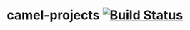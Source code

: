 camel-projects [![Build Status](https://travis-ci.org/rrajendran/spring-data-redis-example.svg)](https://travis-ci.org/rrajendran/spring-data-redis-example)
==================
